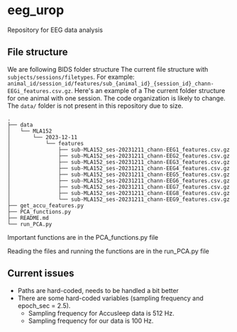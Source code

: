# eeg_urop
Repository for EEG data analysis 


## File structure

We are following BIDS folder structure
The current file structure with `subjects/sessions/filetypes`. For example: `animal_id/session_id/features/sub_{animal_id}_{session_id}_chann-EEGi_features.csv.gz`.
Here's an example of a The current folder structure for one animal with one session.
The code organization is likely to change. The `data/` folder is not present in this repository due to size.

```
.
├── data
│   └── MLA152
│       └── 2023-12-11
│           └── features
│               ├── sub-MLA152_ses-20231211_chann-EEG1_features.csv.gz
│               ├── sub-MLA152_ses-20231211_chann-EEG2_features.csv.gz
│               ├── sub-MLA152_ses-20231211_chann-EEG3_features.csv.gz
│               ├── sub-MLA152_ses-20231211_chann-EEG4_features.csv.gz
│               ├── sub-MLA152_ses-20231211_chann-EEG5_features.csv.gz
│               ├── sub-MLA152_ses-20231211_chann-EEG6_features.csv.gz
│               ├── sub-MLA152_ses-20231211_chann-EEG7_features.csv.gz
│               ├── sub-MLA152_ses-20231211_chann-EEG8_features.csv.gz
│               └── sub-MLA152_ses-20231211_chann-EEG9_features.csv.gz
├── get_accu_features.py
├── PCA_functions.py
├── README.md
└── run_PCA.py
```

Important functions are in the PCA_functions.py file


Reading the files and running the functions are in the run_PCA.py file 

## Current issues

* Paths are hard-coded, needs to be handled a bit better
* There are some hard-coded variables (sampling frequency and epoch_sec = 2.5). 
    * Sampling frequency for Accusleep data is 512 Hz. 
    * Sampling frequency for our data is 100 Hz.
